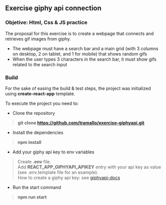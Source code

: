 ## Exercise giphy api connection

### Objetive: Html, Css & JS practice
The proposal for this exercise is to create a webpage that connects and retrieves gif images from giphy.

- The webpage must have a search bar and a main grid (with 3 columns on desktop, 2 on tablet, and 1 for mobile) that shows random gifs
- When the user types 3 characters in the search bar, it must show gifs related to the search input

### Build
For the sake of easing the build & test steps, the project was initialized using **create-react-app** template.

To execute the project you need to:

- Clone the repository
> **git clone https://github.com/tramallo/exercise-giphyapi.git**

- Install the dependencies
> **npm install**

- Add your giphy api key to env variables

> Create **.env** file.  
> Add **REACT_APP_GIPHYAPI_APIKEY** entry with your api key as value (see .env.template file for an example).  
> How to create a giphy api key: see [giphyapi-docs]  


- Run the start command
> **npm run start**


[giphyapi-docs]: https://developers.giphy.com/docs/api/#quick-start-guide
